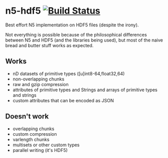 # n5-hdf5 [![Build Status](https://travis-ci.com/saalfeldlab/n5-hdf5.svg?branch=master)](https://travis-ci.com/saalfeldlab/n5-hdf5)
Best effort N5 implementation on HDF5 files (despite the irony).

Not everything is possible because of the philosophical differences between N5 and HDF5 (and the libraries being used), but most of the naive bread and butter stuff works as expected.

## Works

* nD datasets of primitive types ([u]int8-64,float32,64)
* non-overlapping chunks
* raw and gzip compression
* attributes of primitive types and Strings and arrays of primitive types and strings
* custom attributes that can be encoded as JSON

## Doesn't work

* overlapping chunks
* custom compression
* varlength chunks
* multisets or other custom types
* parallel writing (it's HDF5)
